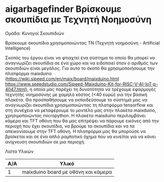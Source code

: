 # aigarbagefinder Βρίσκουμε σκουπίδια με Τεχνητή Νοημοσύνη

Ομάδα: Κυνηγοί Σκουπιδιών

Βρίσκουμε σκουπίδια χρησιμοποιώντας ΤΝ (Τεχνητή νοημοσύνη - Artificial Intelligence)

Σκοπός του έργου είναι να φτιαχτεί ένα σύστημα το οποίο θα μπορεί να αναγνωρίζει σκουπίδια σε ένα χώρο και να ειδοποιεί όταν ο αριθμός των σκουπιδιών είναι μεγάλος. Για αυτό το σκοπό θα χρησιμοποιήσουμε την πλατφόρμα maixduino (https://wiki.sipeed.com/en/maix/board/maixduino.html https://www.seeedstudio.com/Sipeed-Maixduino-Kit-for-RISC-V-AI-IoT-p-4047.html), η οποία μας παρέχει τη δυνατότητα να τρέχουμε εφαρμογές τεχνητής νοημοσύνης με χαμηλό κόστος (<40 ευρώ) για την βασική πλακέτα. Θα προσπαθήσουμε να εκπαιδεύσουμε το σύστημά μας να αναγνωρίζει σκουπίδια χρησιμοποιώντας τη πλατφόρμα tensorflow και στη συνέχεια να μεταφέρουμε το μοντέλο μας στην πλακέτα maixduino, χρησιμοποιώντας micropython. Η πλακέτα maixduino περιλαμβάνει κάμερα και TFT οθόνη που θα μας επιτρέψει να πάρουμε εικόνες από την περιοχή που έχει σκουπίδια, να βρούμε τα σκουπίδια και να τα απεικονίσουμε στην TFT οθόνη. Η πλατφόρμα μας θα μπορούσε να βρίσκεται και σε ένα απλό ρομποτικό όχημα που να κινείται για να κάνει ανίχνευση σκουπιδιών σε μια περιοχή.

Λίστα Υλικών


| Α/Α | Υλικό |
| --- | --- |
| 1 | maixduino board με οθόνη και κάμερα |



